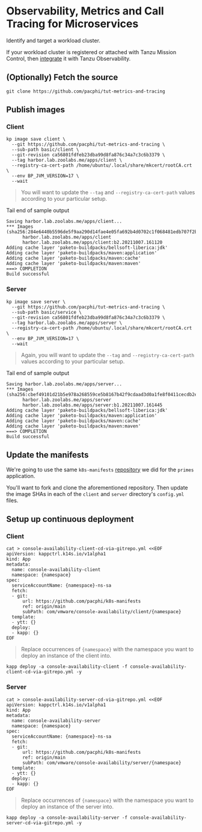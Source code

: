 # Observability, Metrics and Call Tracing for Microservices

Identify and target a workload cluster.

If your workload cluster is registered or attached with Tanzu Mission Control, then [integrate](https://docs.wavefront.com/integrations_tmc_howto.html) it with Tanzu Observability.


## (Optionally) Fetch the source

```
git clone https://github.com/pacphi/tut-metrics-and-tracing
```


## Publish images

### Client

```
kp image save client \
  --git https://github.com/pacphi/tut-metrics-and-tracing \
  --sub-path basic/client \
  --git-revision ca56801fdfeb23dba99d8fa876c34a7c3c6b3379 \
  --tag harbor.lab.zoolabs.me/apps/client \
  --registry-ca-cert-path /home/ubuntu/.local/share/mkcert/rootCA.crt \
  --env BP_JVM_VERSION=17 \
  --wait
```
> You will want to update the `--tag` and `--registry-ca-cert-path` values according to your particular setup.

Tail end of sample output

```
Saving harbor.lab.zoolabs.me/apps/client...
*** Images (sha256:284e6440b5596de5f9aa290d14fae4e05fa692b4d0702c1f068481edb707f2b2):
      harbor.lab.zoolabs.me/apps/client
      harbor.lab.zoolabs.me/apps/client:b2.20211007.161120
Adding cache layer 'paketo-buildpacks/bellsoft-liberica:jdk'
Adding cache layer 'paketo-buildpacks/maven:application'
Adding cache layer 'paketo-buildpacks/maven:cache'
Adding cache layer 'paketo-buildpacks/maven:maven'
===> COMPLETION
Build successful
```

### Server

```
kp image save server \
  --git https://github.com/pacphi/tut-metrics-and-tracing \
  --sub-path basic/service \
  --git-revision ca56801fdfeb23dba99d8fa876c34a7c3c6b3379 \
  --tag harbor.lab.zoolabs.me/apps/server \
  --registry-ca-cert-path /home/ubuntu/.local/share/mkcert/rootCA.crt \
  --env BP_JVM_VERSION=17 \
  --wait
```
> Again, you will want to update the `--tag` and `--registry-ca-cert-path` values according to your particular setup.

Tail end of sample output

```
Saving harbor.lab.zoolabs.me/apps/server...
*** Images (sha256:cbef49101d21b5e978a268559ce5b8167b42f9cdaad3d0a1fe8f0411cecdb2e3):
      harbor.lab.zoolabs.me/apps/server
      harbor.lab.zoolabs.me/apps/server:b1.20211007.161445
Adding cache layer 'paketo-buildpacks/bellsoft-liberica:jdk'
Adding cache layer 'paketo-buildpacks/maven:application'
Adding cache layer 'paketo-buildpacks/maven:cache'
Adding cache layer 'paketo-buildpacks/maven:maven'
===> COMPLETION
Build successful
```


## Update the manifests

We're going to use the same `k8s-manifests` [repository](https://github.com/pacphi/k8s-manifests) we did for the `primes` application.

You'll want to fork and clone the aforementioned repository.  Then update the image SHAs in each of the `client` and `server` directory's `config.yml` files.


## Setup up continuous deployment

### Client

```
cat > console-availability-client-cd-via-gitrepo.yml <<EOF
apiVersion: kappctrl.k14s.io/v1alpha1
kind: App
metadata:
  name: console-availability-client
  namespace: {namespace}
spec:
  serviceAccountName: {namespace}-ns-sa
  fetch:
  - git:
      url: https://github.com/pacphi/k8s-manifests
      ref: origin/main
      subPath: com/vmware/console-availability/client/{namespace}
  template:
  - ytt: {}
  deploy:
  - kapp: {}
EOF
```
> Replace occurrences of `{namespace}` with the namespace you want to deploy an instance of the client into.

```
kapp deploy -a console-availability-client -f console-availability-client-cd-via-gitrepo.yml -y
```

### Server

```
cat > console-availability-server-cd-via-gitrepo.yml <<EOF
apiVersion: kappctrl.k14s.io/v1alpha1
kind: App
metadata:
  name: console-availability-server
  namespace: {namespace}
spec:
  serviceAccountName: {namespace}-ns-sa
  fetch:
  - git:
      url: https://github.com/pacphi/k8s-manifests
      ref: origin/main
      subPath: com/vmware/console-availability/server/{namespace}
  template:
  - ytt: {}
  deploy:
  - kapp: {}
EOF
```
> Replace occurrences of `{namespace}` with the namespace you want to deploy an instance of the server into.

```
kapp deploy -a console-availability-server -f console-availability-server-cd-via-gitrepo.yml -y
```

